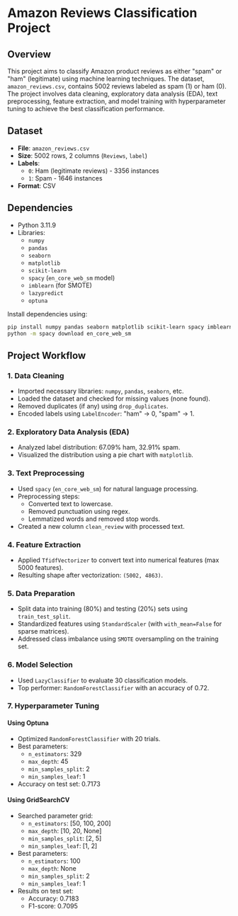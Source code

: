 # Amazon Reviews Classification Project

## Overview

This project aims to classify Amazon product reviews as either "spam" or "ham" (legitimate) using machine learning techniques. The dataset, `amazon_reviews.csv`, contains 5002 reviews labeled as spam (1) or ham (0). The project involves data cleaning, exploratory data analysis (EDA), text preprocessing, feature extraction, and model training with hyperparameter tuning to achieve the best classification performance.

## Dataset

- **File**: `amazon_reviews.csv`
- **Size**: 5002 rows, 2 columns (`Reviews`, `label`)
- **Labels**: 
  - `0`: Ham (legitimate reviews) - 3356 instances
  - `1`: Spam - 1646 instances
- **Format**: CSV

## Dependencies

- Python 3.11.9
- Libraries:
  - `numpy`
  - `pandas`
  - `seaborn`
  - `matplotlib`
  - `scikit-learn`
  - `spacy` (`en_core_web_sm` model)
  - `imblearn` (for SMOTE)
  - `lazypredict`
  - `optuna`

Install dependencies using:
```bash
pip install numpy pandas seaborn matplotlib scikit-learn spacy imblearn lazypredict optuna
python -m spacy download en_core_web_sm
```

## Project Workflow

### 1. Data Cleaning
- Imported necessary libraries: `numpy`, `pandas`, `seaborn`, etc.
- Loaded the dataset and checked for missing values (none found).
- Removed duplicates (if any) using `drop_duplicates`.
- Encoded labels using `LabelEncoder`: "ham" → 0, "spam" → 1.

### 2. Exploratory Data Analysis (EDA)
- Analyzed label distribution: 67.09% ham, 32.91% spam.
- Visualized the distribution using a pie chart with `matplotlib`.

### 3. Text Preprocessing
- Used `spacy` (`en_core_web_sm`) for natural language processing.
- Preprocessing steps:
  - Converted text to lowercase.
  - Removed punctuation using regex.
  - Lemmatized words and removed stop words.
- Created a new column `clean_review` with processed text.

### 4. Feature Extraction
- Applied `TfidfVectorizer` to convert text into numerical features (max 5000 features).
- Resulting shape after vectorization: `(5002, 4863)`.

### 5. Data Preparation
- Split data into training (80%) and testing (20%) sets using `train_test_split`.
- Standardized features using `StandardScaler` (with `with_mean=False` for sparse matrices).
- Addressed class imbalance using `SMOTE` oversampling on the training set.

### 6. Model Selection
- Used `LazyClassifier` to evaluate 30 classification models.
- Top performer: `RandomForestClassifier` with an accuracy of 0.72.

### 7. Hyperparameter Tuning
#### Using Optuna
- Optimized `RandomForestClassifier` with 20 trials.
- Best parameters: 
  - `n_estimators`: 329
  - `max_depth`: 45
  - `min_samples_split`: 2
  - `min_samples_leaf`: 1
- Accuracy on test set: 0.7173

#### Using GridSearchCV
- Searched parameter grid: 
  - `n_estimators`: [50, 100, 200]
  - `max_depth`: [10, 20, None]
  - `min_samples_split`: [2, 5]
  - `min_samples_leaf`: [1, 2]
- Best parameters:
  - `n_estimators`: 100
  - `max_depth`: None
  - `min_samples_split`: 2
  - `min_samples_leaf`: 1
- Results on test set:
  - Accuracy: 0.7183
  - F1-score: 0.7095

